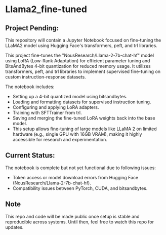 # Llama2_fine-tuned
## Project Pending:
This repository will contain a Jupyter Notebook focused on fine-tuning the LLaMA2 model using Hugging Face's transformers, peft, and trl libraries.

This project fine-tunes the "NousResearch/Llama-2-7b-chat-hf" model using LoRA (Low-Rank Adaptation) for efficient parameter tuning and BitsAndBytes 4-bit quantization for reduced memory usage. It utilizes transformers, peft, and trl libraries to implement supervised fine-tuning on custom instruction-response datasets.

The notebook includes:
- Setting up a 4-bit quantized model using bitsandbytes.
- Loading and formatting datasets for supervised instruction tuning.
- Configuring and applying LoRA adapters.
- Training with SFTTrainer from trl.
- Saving and merging the fine-tuned LoRA weights back into the base model.
- This setup allows fine-tuning of large models like LLaMA 2 on limited hardware (e.g., single GPU with 16GB VRAM), making it highly accessible for research and experimentation.

## Current Status:
The notebook is complete but not yet functional due to following issues:
- Token access or model download errors from Hugging Face (NousResearch/Llama-2-7b-chat-hf).
- Compatibility issues between PyTorch, CUDA, and bitsandbytes.

## Note
This repo and code will be made public once setup is stable and reproducible across systems. Until then, feel free to watch this repo for updates.
